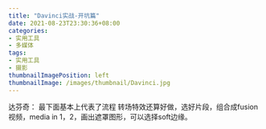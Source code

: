 ```yaml
---
title: "Davinci实战-开坑篇"
date: 2021-08-23T23:30:36+08:00
categories:
- 实用工具
- 多媒体
tags:
- 实用工具
- 摄影
thumbnailImagePosition: left
thumbnailImage: /images/thumbnail/Davinci.jpg
---
```


<!--more-->
达芬奇：
最下面基本上代表了流程
转场特效还算好做，选好片段，组合成fusion视频，media in 1，2，画出遮罩图形，可以选择soft边缘。